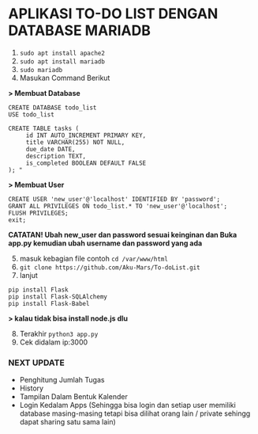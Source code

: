 # APLIKASI TO-DO LIST DENGAN DATABASE MARIADB 

1. ```sudo apt install apache2```
2. ```sudo apt install mariadb```
3. ```sudo mariadb```
4. Masukan Command Berikut

**> Membuat Database**
```
CREATE DATABASE todo_list
USE todo_list
```
```
CREATE TABLE tasks (
     id INT AUTO_INCREMENT PRIMARY KEY,
     title VARCHAR(255) NOT NULL,
     due_date DATE,
     description TEXT,
     is_completed BOOLEAN DEFAULT FALSE
); "
```

**> Membuat User**
```
CREATE USER 'new_user'@'localhost' IDENTIFIED BY 'password';
GRANT ALL PRIVILEGES ON todo_list.* TO 'new_user'@'localhost';
FLUSH PRIVILEGES;
exit;
```
**CATATAN! Ubah new_user dan password sesuai keinginan dan Buka app.py 
kemudian ubah username dan password yang ada**

5. masuk kebagian file contoh ```cd /var/www/html```
6. ```git clone https://github.com/Aku-Mars/To-doList.git```
7. lanjut
```
pip install Flask
pip install Flask-SQLAlchemy
pip install Flask-Babel
```
**> kalau tidak bisa install node.js dlu**

8. Terakhir ```python3 app.py```
9. Cek didalam ip:3000

### NEXT UPDATE
- Penghitung Jumlah Tugas
- History
- Tampilan Dalam Bentuk Kalender
- Login Kedalam Apps (Sehingga bisa login dan setiap user memiliki database masing-masing
tetapi bisa dilihat orang lain / private sehingg dapat sharing satu sama lain)


